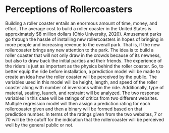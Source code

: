 # Perceptions of Rollercoasters
Building a roller coaster entails an enormous amount of time, money, and effort. The average cost to build a roller coaster in the United States is approximately $8 million dollars (Ohio University, 2020). Amusement parks go through the hassle of installing new rollercoasters in hopes of bringing in more people and increasing revenue to the overall park. That is, if the new rollercoaster brings any new attention to the park. The idea is to build a roller coaster that will not only draw in the crowds because of its newness, but also to draw back the initial parties and their friends. The experience of the riders is just as important as the physics behind the roller coaster. So, to better equip the ride before installation, a prediction model will be made to create an idea how the roller coaster will be perceived by the public. The variables used in this model will be height, length, and speed of the roller coaster along with number of inversions within the ride. Additionally, type of material, seating, launch, and restraint will be analyzed. The two response variables in this case will be ratings of critics from two different websites. Multiple regression model will then assign a prediction rating for each rollercoaster given and then a binary will be formed based on that prediction number. In terms of the ratings given from the two websites, 7 or 70 will be the cutoff for the indication that the rollercoaster will be perceived well by the general public or not.  
